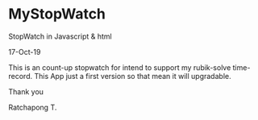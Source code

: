 # MyStopWatch 
StopWatch in Javascript &amp; html

17-Oct-19

This is an count-up stopwatch for intend to support my rubik-solve time-record.
This App just a first version so that mean it will upgradable.

Thank you 
  
Ratchapong T.

